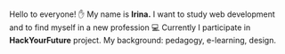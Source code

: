 Hello to everyone! :hand: 
My name is **Irina.** 
I want to study web development and to find myself in a new profession :computer: 
Currently I participate in **HackYourFuture** project.
My background: pedagogy, e-learning, design.

